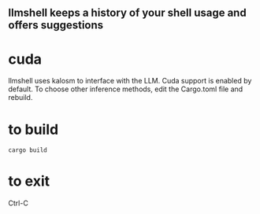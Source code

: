 ## llmshell keeps a history of your shell usage and offers suggestions

# cuda
llmshell uses kalosm to interface with the LLM.  Cuda support is enabled by default.  To choose other inference methods, edit the Cargo.toml file and rebuild.

# to build
```
cargo build
```

# to exit
Ctrl-C
